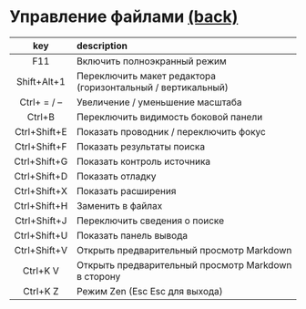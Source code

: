 # Управление файлами [(back)](../readme.md)

| key | description |
| :-: | :-- |
| F11 | Включить полноэкранный режим |
| Shift+Alt+1 | Переключить макет редактора (горизонтальный / вертикальный) |
| Ctrl+ = / – | Увеличение / уменьшение масштаба |
| Ctrl+B | Переключить видимость боковой панели |
| Ctrl+Shift+E | Показать проводник / переключить фокус |
| Ctrl+Shift+F | Показать результаты поиска |
| Ctrl+Shift+G | Показать контроль источника |
| Ctrl+Shift+D | Показать отладку |
| Ctrl+Shift+X | Показать расширения |
| Ctrl+Shift+H | Заменить в файлах |
| Ctrl+Shift+J | Переключить сведения о поиске |
| Ctrl+Shift+U | Показать панель вывода |
| Ctrl+Shift+V | Открыть предварительный просмотр Markdown |
| Ctrl+K V | Открыть предварительный просмотр Markdown в сторону |
| Ctrl+K Z | Режим Zen (Esc Esc для выхода) |
